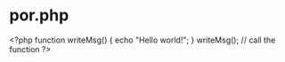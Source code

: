 # por.php
&lt;?php function writeMsg() {     echo "Hello world!"; }  writeMsg(); // call the function ?>
